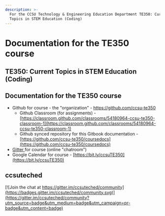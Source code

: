 ```yaml
---
description: >-
  For the CCSU Technology & Engineering Education Department TE350: Current
  Topics in STEM Education (Coding)
---
```


# Documentation for the TE350 course

## **TE350: Current Topics in STEM Education \(Coding\)**

## Documentation for the TE350 course

* Github for course - the "organization" - [https://github.com/ccsu-te350 ](https://github.com/ccsu-te350%20)
  * Github Classroom \(for assignments\) - [https://classroom.github.com/classrooms/54180964-ccsu-te350-classroom-1](https://classroom.github.com/classrooms/54180964-ccsu-te350-classroom-1)
  * Github synced repository for this Gitbook documentation - [https://github.com/ccsu-te350/coursedocs](https://github.com/ccsu-te350/coursedocs)
* [Gitter ](https://gitter.im/ccsuteched/community?utm_source=share-link&utm_medium=link&utm_campaign=share-link)for course \(online "chatroom"\)
* Google Calendar for course - [https://bit.ly/ccsuTE350](https://bit.ly/ccsuTE350)

## ccsuteched

[![Join the chat at https://gitter.im/ccsuteched/community](https://badges.gitter.im/ccsuteched/community.svg)](https://gitter.im/ccsuteched/community?utm_source=badge&utm_medium=badge&utm_campaign=pr-badge&utm_content=badge)

